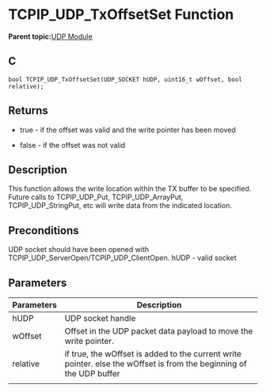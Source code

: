 # TCPIP\_UDP\_TxOffsetSet Function

**Parent topic:**[UDP Module](GUID-D2D8E9C8-0778-41E2-8F0B-194954B92250.md)

## C

```
bool TCPIP_UDP_TxOffsetSet(UDP_SOCKET hUDP, uint16_t wOffset, bool relative); 
```

## Returns

-   true - if the offset was valid and the write pointer has been moved

-   false - if the offset was not valid


## Description

This function allows the write location within the TX buffer to be specified. Future calls to TCPIP\_UDP\_Put, TCPIP\_UDP\_ArrayPut, TCPIP\_UDP\_StringPut, etc will write data from the indicated location.

## Preconditions

UDP socket should have been opened with TCPIP\_UDP\_ServerOpen/TCPIP\_UDP\_ClientOpen. hUDP - valid socket

## Parameters

|Parameters|Description|
|----------|-----------|
|hUDP|UDP socket handle|
|wOffset|Offset in the UDP packet data payload to move the write pointer.|
|relative|if true, the wOffset is added to the current write pointer. else the wOffset is from the beginning of the UDP buffer|
|||

